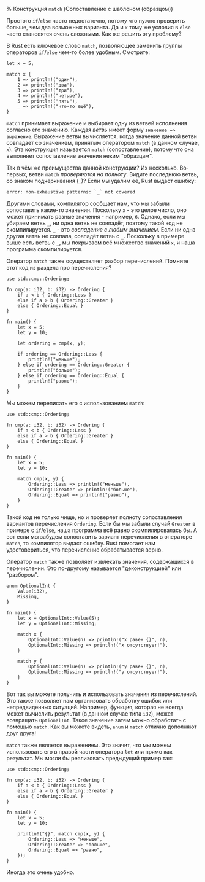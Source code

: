 % Конструкция `match` (Сопоставление с шаблоном (образцом))

Простого `if`/`else` часто недостаточно, потому что нужно проверить больше, чем
два возможных варианта. Да и к тому же условия в `else` часто становятся очень
сложными. Как же решить эту проблему?

В Rust есть ключевое слово `match`, позволяющее заменить группы операторов
`if`/`else` чем-то более удобным. Смотрите:

```{rust}
let x = 5;

match x {
    1 => println!("один"),
    2 => println!("два"),
    3 => println!("три"),
    4 => println!("четыре"),
    5 => println!("пять"),
    _ => println!("что-то ещё"),
}
```

`match` принимает выражение и выбирает одну из ветвей исполнения согласно его
значению. Каждая *ветвь* имеет форму `значение => выражение`. Выражение ветви
вычисляется, когда значение данной ветви совпадает со значением, принятым
оператором `match` (в данном случае, `x`). Эта конструкция называется `match`
(сопоставление), потому что она выполняет сопоставление значения неким
"образцам".

Так в чём же преимущества данной конструкции? Их несколько. Во-первых, ветви
`match` *проверяются на полноту*. Видите последнюю ветвь, со знаком
подчёркивания (`_`)? Если мы удалим её, Rust выдаст ошибку:

```text
error: non-exhaustive patterns: `_` not covered
```

Другими словами, компилятор сообщает нам, что мы забыли сопоставить какие-то
значения. Поскольку `x` - это целое число, оно может принимать разные значения -
например, `6`. Однако, если мы убираем ветвь `_`, ни одна ветвь не совпадёт,
поэтому такой код не скомпилируется. `_` - это *совпадение с любым значением*.
Если ни одна другая ветвь не совпала, совпадёт ветвь с `_`. Поскольку в примере
выше есть ветвь с `_`, мы покрываем всё множество значений `x`, и наша программа
скомпилируется.

Оператор `match` также осуществляет разбор перечислений. Помните этот код из
раздела про перечисления?

```{rust}
use std::cmp::Ordering;

fn cmp(a: i32, b: i32) -> Ordering {
    if a < b { Ordering::Less }
    else if a > b { Ordering::Greater }
    else { Ordering::Equal }
}

fn main() {
    let x = 5;
    let y = 10;

    let ordering = cmp(x, y);

    if ordering == Ordering::Less {
        println!("меньше");
    } else if ordering == Ordering::Greater {
        println!("больше");
    } else if ordering == Ordering::Equal {
        println!("равно");
    }
}
```

Мы можем переписать его с использованием `match`:

```{rust}
use std::cmp::Ordering;

fn cmp(a: i32, b: i32) -> Ordering {
    if a < b { Ordering::Less }
    else if a > b { Ordering::Greater }
    else { Ordering::Equal }
}

fn main() {
    let x = 5;
    let y = 10;

    match cmp(x, y) {
        Ordering::Less => println!("меньше"),
        Ordering::Greater => println!("больше"),
        Ordering::Equal => println!("равно"),
    }
}
```

Такой код не только чище, но и проверяет полноту сопоставления вариантов
перечисления `Ordering`. Если бы мы забыли случай `Greater` в примере с
`if`/`else`, наша программа всё равно скомпилировалась бы. А вот если мы забудем
сопоставить вариант перечисления в операторе `match`, то компилятор выдаст
ошибку. Rust помогает нам удостовериться, что перечисление обрабатывается верно.

Оператор `match` также позволяет извлекать значения, содержащихся в
перечислении. Это по-другому называется "деконструкцией" или "разбором".

```{rust}
enum OptionalInt {
    Value(i32),
    Missing,
}

fn main() {
    let x = OptionalInt::Value(5);
    let y = OptionalInt::Missing;

    match x {
        OptionalInt::Value(n) => println!("x равен {}", n),
        OptionalInt::Missing => println!("x отсутствует!"),
    }

    match y {
        OptionalInt::Value(n) => println!("y равен {}", n),
        OptionalInt::Missing => println!("y отсутствует!"),
    }
}
```

Вот так вы можете получить и использовать значения из перечислений. Это также
позволяет нам организовать обработку ошибок или непредвиденных ситуаций.
Например, функция, которая не всегда может вычислить результат (в данном случае
типа `i32`), может возвращать `OptionalInt`. Такое значение затем можно
обработать с помощью `match`. Как вы можете видеть, `enum` и `match` отлично
дополняют друг друга!

`match` также является выражением. Это значит, что мы можем использовать его в
правой части оператора `let` или прямо как результат. Мы могли бы реализовать
предыдущий пример так:

```{rust}
use std::cmp::Ordering;

fn cmp(a: i32, b: i32) -> Ordering {
    if a < b { Ordering::Less }
    else if a > b { Ordering::Greater }
    else { Ordering::Equal }
}

fn main() {
    let x = 5;
    let y = 10;

    println!("{}", match cmp(x, y) {
        Ordering::Less => "меньше",
        Ordering::Greater => "больше",
        Ordering::Equal => "равно",
    });
}
```

Иногда это очень удобно.
